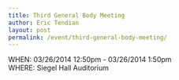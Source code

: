 ```yaml
---
title: Third General Body Meeting
author: Eric Tendian
layout: post
permalink: /event/third-general-body-meeting/
---
```


WHEN: 03/26/2014 12:50pm - 03/26/2014 1:50pm<br>
WHERE: Siegel Hall Auditorium
